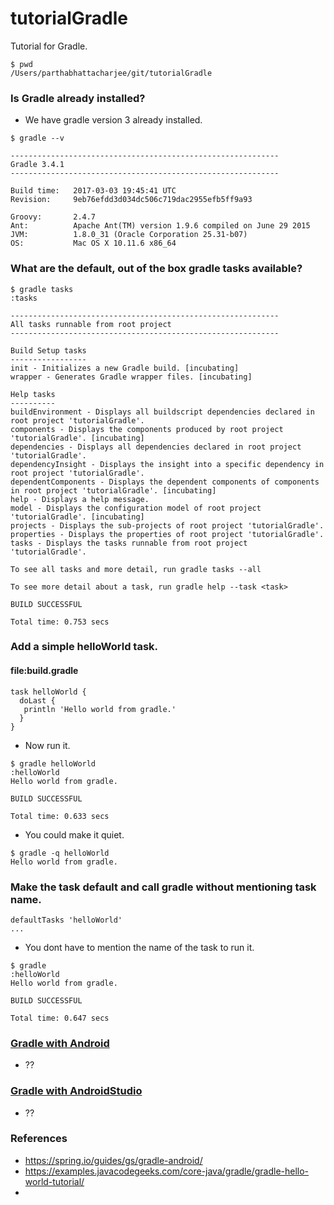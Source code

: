 # tutorialGradle

Tutorial for Gradle. 

```
$ pwd 
/Users/parthabhattacharjee/git/tutorialGradle
```

### Is Gradle already installed? 

  - We have gradle version 3 already installed. 

```
$ gradle --v

------------------------------------------------------------
Gradle 3.4.1
------------------------------------------------------------

Build time:   2017-03-03 19:45:41 UTC
Revision:     9eb76efdd3d034dc506c719dac2955efb5ff9a93

Groovy:       2.4.7
Ant:          Apache Ant(TM) version 1.9.6 compiled on June 29 2015
JVM:          1.8.0_31 (Oracle Corporation 25.31-b07)
OS:           Mac OS X 10.11.6 x86_64

```

### What are the default, out of the box gradle tasks available? 

```
$ gradle tasks 
:tasks

------------------------------------------------------------
All tasks runnable from root project
------------------------------------------------------------

Build Setup tasks
-----------------
init - Initializes a new Gradle build. [incubating]
wrapper - Generates Gradle wrapper files. [incubating]

Help tasks
----------
buildEnvironment - Displays all buildscript dependencies declared in root project 'tutorialGradle'.
components - Displays the components produced by root project 'tutorialGradle'. [incubating]
dependencies - Displays all dependencies declared in root project 'tutorialGradle'.
dependencyInsight - Displays the insight into a specific dependency in root project 'tutorialGradle'.
dependentComponents - Displays the dependent components of components in root project 'tutorialGradle'. [incubating]
help - Displays a help message.
model - Displays the configuration model of root project 'tutorialGradle'. [incubating]
projects - Displays the sub-projects of root project 'tutorialGradle'.
properties - Displays the properties of root project 'tutorialGradle'.
tasks - Displays the tasks runnable from root project 'tutorialGradle'.

To see all tasks and more detail, run gradle tasks --all

To see more detail about a task, run gradle help --task <task>

BUILD SUCCESSFUL

Total time: 0.753 secs
```

### Add a simple helloWorld task. 

#### file:build.gradle 

```
task helloWorld {
  doLast {
   println 'Hello world from gradle.'
  }
}
```
  - Now run it. 

```
$ gradle helloWorld
:helloWorld
Hello world from gradle.

BUILD SUCCESSFUL

Total time: 0.633 secs
```
  
  - You could make it quiet. 

```
$ gradle -q helloWorld 
Hello world from gradle.
```

### Make the task default and call gradle without mentioning task name. 

```
defaultTasks 'helloWorld'
...
```

  - You dont have to mention the name of the task to run it. 

```
$ gradle
:helloWorld
Hello world from gradle.

BUILD SUCCESSFUL

Total time: 0.647 secs
```


### [Gradle with Android](http://www.vogella.com/tutorials/AndroidBuild/article.html)

  - ??

### [Gradle with AndroidStudio](https://developer.android.com/studio/build/build-variants.html)

  - ?? 

### References 

  - https://spring.io/guides/gs/gradle-android/
  - https://examples.javacodegeeks.com/core-java/gradle/gradle-hello-world-tutorial/
  - 
